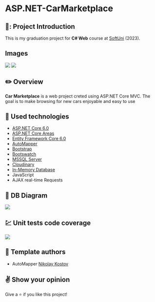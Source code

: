 # ASP.NET-CarMarketplace

## 🎣: Project Introduction

This is my graduation project for **C# Web** course at [SoftUni](https://softuni.bg/ "SoftUni") (2023).

## Images
![](https://res.cloudinary.com/carmarketplace/image/upload/v1691783031/Car_marcketplae_moqwmp.png)
![](https://res.cloudinary.com/carmarketplace/image/upload/v1691783032/Blue_Wood_i8odxx.png)

## :pencil2: Overview

**Car Marketplace** is a web project creted using ASP.NET Core MVC. The goal is to make browsing for new cars enjoyable and easy to use

## :hammer: Used technologies
* [ASP.NET Core 6.0](https://dotnet.microsoft.com/en-us/download/dotnet/6.0)
* [ASP.NET Core Areas](https://learn.microsoft.com/en-us/aspnet/core/mvc/controllers/areas?view=aspnetcore-6.0)
* [Entity Framework Core 6.0](https://learn.microsoft.com/en-us/ef/core/)
* [AutoMapper](https://automapper.org/)
* [Bootstrap](https://github.com/twbs/bootstrap)
* [Bootswatch](https://bootswatch.com/)
* [MSSQL Server](https://www.microsoft.com/en-us/sql-server)
* [Cloudinary](https://cloudinary.com/)
* [In-Memory Database](https://learn.microsoft.com/en-us/sql/relational-databases/in-memory-database?view=sql-server-ver16)
* JavaScript
* AJAX real-time Requests

## :wrench: DB Diagram
![](https://res.cloudinary.com/carmarketplace/image/upload/v1691784550/image_2023-08-11_230907744_nfvjjg.png)

## :chart: Unit tests code coverage
![](https://res.cloudinary.com/carmarketplace/image/upload/v1691784702/image_2023-08-11_231141488_uzktvb.png)

## :muscle: Template authors

- AutoMapper [Nikolay Kostov](https://github.com/NikolayIT)

## :v: Show your opinion
Give a :star: if you like this project!
